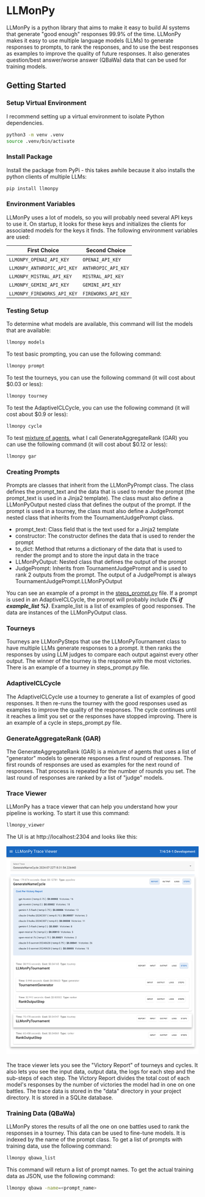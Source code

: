 # LLMonPy

LLMonPy is a python library that aims to make it easy to build AI systems that generate "good enough" responses 99.9% 
of the time. LLMonPy makes it easy to use multiple language models (LLMs) to generate responses to prompts, to rank the
responses, and to use the best responses as examples to improve the quality of future responses.  It also generates 
question/best answer/worse answer (QBaWa) data that can be used for training models.

## Getting Started

### Setup Virtual Environment

I recommend setting up a virtual environment to isolate Python dependencies.

```bash
python3 -m venv .venv
source .venv/bin/activate
```

### Install Package

Install the package from PyPi - this takes awhile because it also installs the python clients of multiple LLMs:

```bash
pip install llmonpy
```

### Environment Variables
LLMonPy uses a lot of models, so you will probably need several API keys to use it.  On startup, it looks for these keys
and initializes the clients for associated models for the keys it finds.  The following environment variables are used:

| First Choice                | Second Choice       |
|-----------------------------|---------------------|
| `LLMONPY_OPENAI_API_KEY`    | `OPENAI_API_KEY`    |
| `LLMONPY_ANTHROPIC_API_KEY` | `ANTHROPIC_API_KEY` |
| `LLMONPY_MISTRAL_API_KEY`   | `MISTRAL_API_KEY`   |
| `LLMONPY_GEMINI_API_KEY`    | `GEMINI_API_KEY`    |
| `LLMONPY_FIREWORKS_API_KEY` | `FIREWORKS_API_KEY` |


### Testing Setup
To determine what models are available, this command will list the models that are available:

```bash
llmonpy models
```

To test basic prompting, you can use the following command:

```bash	
llmonpy prompt
```

To test the tourneys, you can use the following command (it will cost about $0.03 or less):

```bash	
llmonpy tourney
```

To test the AdaptiveICLCycle, you can use the following command (it will cost about $0.9 or less):
```bash
llmonpy cycle
```

To test [mixture of agents](https://arxiv.org/pdf/2406.04692), what I call GenerateAggregateRank (GAR) you can use 
the following command (it will cost about $0.12 or less):

```bash	
llmonpy gar
```

### Creating Prompts
Prompts are classes that inherit from the LLMonPyPrompt class.  The class defines the prompt_text and the data that is
used to render the prompt (the prompt_text is used in a Jinja2 template). The class must also define a LLMonPyOutput
nested class that defines the output of the prompt.  If the prompt is used in a tourney, the class must also define a
JudgePrompt nested class that inherits from the TournamentJudgePrompt class.

- prompt_text: Class field that is the text used for a Jinja2 template
- constructor: The constructor defines the data that is used to render the prompt
- to_dict: Method that returns a dictionary of the data that is used to render the prompt and to store the input data 
in the trace
- LLMonPyOutput: Nested class that defines the output of the prompt
- JudgePrompt: Inherits from TournamentJudgePrompt and is used to rank 2 outputs from the prompt.  The output of a JudgePrompt
is always TournamentJudgePrompt.LLMonPyOutput

You can see an example of a prompt in the [steps_prompt.py](src/llmonpy/example/steps_prompt.py) file. If a prompt is
used in an AdaptiveICLCycle, the prompt will probably include ***{% if example_list  %}***.  Example_list is a list of
examples of good responses.  The data are instances of the LLMonPyOutput class.

### Tourneys
Tourneys are LLMonPySteps that use the LLMonPyTournament class to have multiple LLMs generate responses to a prompt.  It
then ranks the responses by using LLM judges to compare each output against every other output.  The winner of the tourney
is the response with the most victories.  There is an example of a tourney in steps_prompt.py file.

### AdaptiveICLCycle
The AdaptiveICLCycle use a tourney to generate a list of examples of good responses.  It then re-runs the tourney with
the good responses used as examples to improve the quality of the responses.  The cycle continues until it reaches a
limit you set or the responses have stopped improving. There is an example of a cycle in steps_prompt.py file.

### GenerateAggregateRank (GAR)
The GenerateAggregateRank (GAR) is a mixture of agents that uses a list of "generator" models to generate responses a 
first round of responses.  The first rounds of responses are used as examples for the next round of responses. That process
is repeated for the number of rounds you set.  The last round of responses are ranked by a list of "judge" models.

### Trace Viewer
LLMonPy has a trace viewer that can help you understand how your pipeline is working.  To start it use this command:

```bash
llmonpy_viewer
```

The UI is at http://localhost:2304 and looks like this:<br><br>
<img src="artifacts/img/trace_viewer.png">
<br><br>
The trace viewer lets you see the "Victory Report" of tourneys and cycles.  It also lets you see the input data, output data,
the logs for each step and the sub-steps of each step.  The Victory Report divides the total cost of each model's responses
by the number of victories the model had in one on one battles.  The trace data is stored in the "data" directory in your
project directory.  It is stored in a SQLite database.


### Training Data (QBaWa)
LLMonPy stores the results of all the one on one battles used to rank the responses in a tourney.  This data can be used
to fine-tune models.  It is indexed by the name of the prompt class.  To get a list of prompts with training data, use
the following command:

```bash
llmonpy qbawa_list
```

This command will return a list of prompt names.  To get the actual training data as JSON, use the following command:

```bash
llmonpy qbawa -name=<prompt_name>
```

